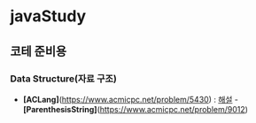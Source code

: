 # javaStudy

## 코테 준비용

### Data Structure(자료 구조)
- **[ACLang]**(https://www.acmicpc.net/problem/5430) :  [해설](https://github.com/corinB/javaStudy/wiki/ACLang(no.5430))
 -**[ParenthesisString]**(https://www.acmicpc.net/problem/9012) 
    
